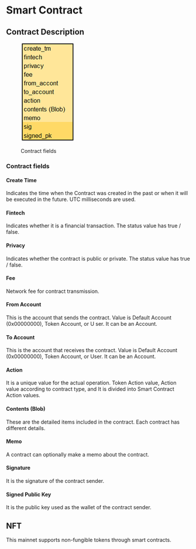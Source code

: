 # Smart Contract

## Contract Description

<figure><img src="../../../.gitbook/assets/image (1).png" alt=""><figcaption><p>Contract fields</p></figcaption></figure>

### Contract fields

#### Create Time

Indicates the time when the Contract was created in the past or when it will be executed in the future. UTC milliseconds are used.

#### Fintech

Indicates whether it is a financial transaction. The status value has true / false.

#### Privacy

Indicates whether the contract is public or private. The status value has true / false.

#### Fee

Network fee for contract transmission.

#### From Account

This is the account that sends the contract. Value is Default Account (0x00000000), Token Account, or U ser. It can be an Account.

#### To Account

This is the account that receives the contract. Value is Default Account (0x00000000), Token Account, or User. It can be an Account.

#### Action

It is a unique value for the actual operation. Token Action value, Action value according to contract type, and It is divided into Smart Contract Action values.

#### Contents (Blob)

These are the detailed items included in the contract. Each contract has different details.

#### Memo

A contract can optionally make a memo about the contract.

#### Signature

It is the signature of the contract sender.

#### Signed Public Key

It is the public key used as the wallet of the contract sender.



## NFT

This mainnet supports non-fungible tokens through smart contracts.
